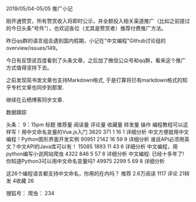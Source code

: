2019/05/04-05/05 推广小记

刚开通赞赏，所有赞赏收入将即时公示，并全额投入相关渠道推广（比如之前提过的今日头条“号外”），也欢迎各位（尤其是赞赏者）推荐付费推广方法。


昨日qq群的语言组会遇到国内假期，小记在"中文编程"Github讨论组的overview/issues/149。

今日有反馈说百度看到了头条文章，之后加了微信公众号和qq群，看来这个推广方式值得坚持下去。

之前发现简书发文章也支持Markdown格式, 于是打算将已有markdown格式的知乎专栏文章也同步到那里.

继续在云栖博客同步文章.

数据跟踪

头条：
9：15pm
标题    推荐量    阅读量    评论量    收藏量    转发量    操作
编程教程可以这样写！用中文命名变量的Vue.js入门    3820     371    1    16    1    详细分析
中文方便就用中文编程！Python图形界面开发实例    90951     2142    16    59    9    详细分析
谁说API必须用英文？中文API的Java库可以有！    15085     1893    11    43    6    详细分析
中文编程，用python编写小说网站爬虫    4322     846    5    57    8    详细分析
中文编程: 已经十多年了! 你知道Python3可以用中文命名变量吗?    49975     2299    5    69    8    详细分析

这26个编程语言都支持中文命名，你用的在内吗？
    推荐 2.6万阅读 1117
    评论 21转发 4收藏 26

搜狐号：
爬虫：
234